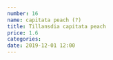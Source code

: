 ```yaml
---
number: 16
name: capitata peach (?)
title: Tillansdia capitata peach
price: 1.6
categories:
date: 2019-12-01 12:00
---
```

